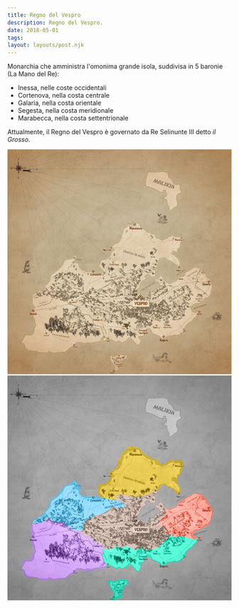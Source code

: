 ```yaml
---
title: Regno del Vespro
description: Regno del Vespro.
date: 2018-05-01
tags:
layout: layouts/post.njk
---
```


Monarchia che amministra l'omonima grande isola, suddivisa in 5 baronie (La Mano del Re):

- Inessa, nelle coste occidentali
- Cortenova, nella costa centrale
- Galaria, nella costa orientale
- Segesta, nella costa meridionale
- Marabecca, nella costa settentrionale

Attualmente, il Regno del Vespro è governato da Re Selinunte III detto _il Grosso_.

[![regno](/img/regno-del-vespro.jpg)](/img/vespro_grande.jpg)
![regno](/img/baronie.jpg)
